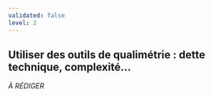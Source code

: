 ```yaml
---
validated: false
level: 2
---
```


## Utiliser des outils de qualimétrie : dette technique, complexité...

*À RÉDIGER*
